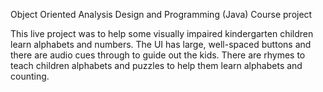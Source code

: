 Object Oriented Analysis Design and Programming (Java) Course project

This live project was to help some visually impaired kindergarten children learn alphabets and numbers.
The UI has large, well-spaced buttons and there are audio cues through to guide out the kids.
There are rhymes to teach children alphabets and puzzles to help them learn alphabets and counting.
